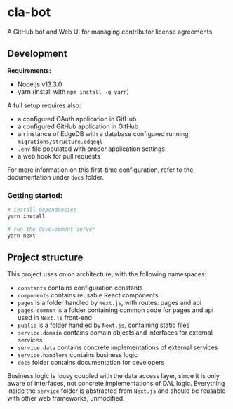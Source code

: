 # cla-bot
A GitHub bot and Web UI for managing contributor license agreements.

## Development

**Requirements:**
* Node.js v13.3.0
* yarn (install with `npm install -g yarn`)

A full setup requires also:

* a configured OAuth application in GitHub
* a configured GitHub application in GitHub
* an instance of EdgeDB with a database configured running `migrations/structure.edgeql`
* `.env` file populated with proper application settings
* a web hook for pull requests

For more information on this first-time configuration, refer to the documentation under `docs` folder.

### Getting started:

```bash
# install dependencies
yarn install

# run the development server
yarn next
```

## Project structure
This project uses onion architecture, with the following namespaces:

* `constants` contains configuration constants
* `components` contains reusable React components
* `pages` is a folder handled by `Next.js`, with routes: pages and api
* `pages-common` is a folder containing common code for pages and api used in `Next.js` front-end
* `public` is a folder handled by `Next.js`, containing static files
* `service.domain` contains domain objects and interfaces for external services
* `service.data` contains concrete implementations of external services
* `service.handlers` contains business logic
* `docs` folder contains documentation for developers

Business logic is lousy coupled with the data access layer, since it is only aware of interfaces, not concrete implementations of DAL logic. Everything inside the `service` folder is abstracted from `Next.js` and should be reusable with other web frameworks, unmodified.
